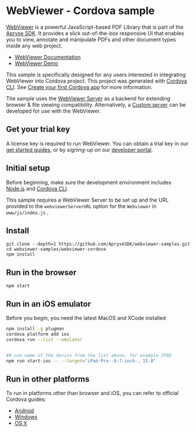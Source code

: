 # WebViewer - Cordova sample

[WebViewer](https://docs.apryse.com/web/guides/get-started) is a powerful JavaScript-based PDF Library that is part of the [Apryse SDK](https://apryse.com/). It provides a slick out-of-the-box responsive UI that enables you to view, annotate and manipulate PDFs and other document types inside any web project.

- [WebViewer Documentation](https://docs.apryse.com/web/guides/get-started)
- [WebViewer Demo](https://showcase.apryse.com/)

This sample is specifically designed for any users interested in integrating WebViewer into Cordova project. This project was generated with [Cordova CLI](https://cordova.apache.org/docs/en/latest/reference/cordova-cli/). See [Create your first Cordova app](https://cordova.apache.org/docs/en/latest/guide/cli/index.html) for more information.

The sample uses the [WebViewer Server](https://docs.apryse.com/documentation/web/guides/wv-server-deployment/) as a backend for extending browser & file viewing compatibility. Alternatively, a [Custom server](https://docs.apryse.com/documentation/web/guides/custom-server-deployment) can be developed for use with the WebViewer.

## Get your trial key

A license key is required to run WebViewer. You can obtain a trial key in our [get started guides](https://docs.apryse.com/web/guides/get-started), or by signing-up on our [developer portal](https://dev.apryse.com/).

## Initial setup

Before beginning, make sure the development environment includes [Node.js](https://nodejs.org/en/) and [Cordova CLI](https://cordova.apache.org/docs/en/latest/reference/cordova-cli/).

This sample requires a WebViewer Server to be set up and the URL provided to the `webviewerServerURL` option for the `Webviewer` in `www/js/index.js` .

## Install

```
git clone --depth=1 https://github.com/ApryseSDK/webviewer-samples.git
cd webviewer-samples/webviewer-cordova
npm install
```

## Run in the browser

```
npm start
```

## Run in an iOS emulator

Before you begin, you need the latest MacOS and XCode installed

```bash
npm install -g plugman
cordova platform add ios
cordova run --list --emulator


## use name of the device from the list above, for example IPAD
npm run start-ios -- --target="iPad-Pro--9-7-inch-, 15.0"
```

## Run in other platforms

To run in platforms other than browser and iOS, you can refer to official Cordova guides:
- [Android](https://cordova.apache.org/docs/en/latest/guide/platforms/android/index.html)
- [Windows](https://cordova.apache.org/docs/en/latest/guide/platforms/windows/index.html)
- [OS X](https://cordova.apache.org/docs/en/latest/guide/platforms/osx/index.html)
